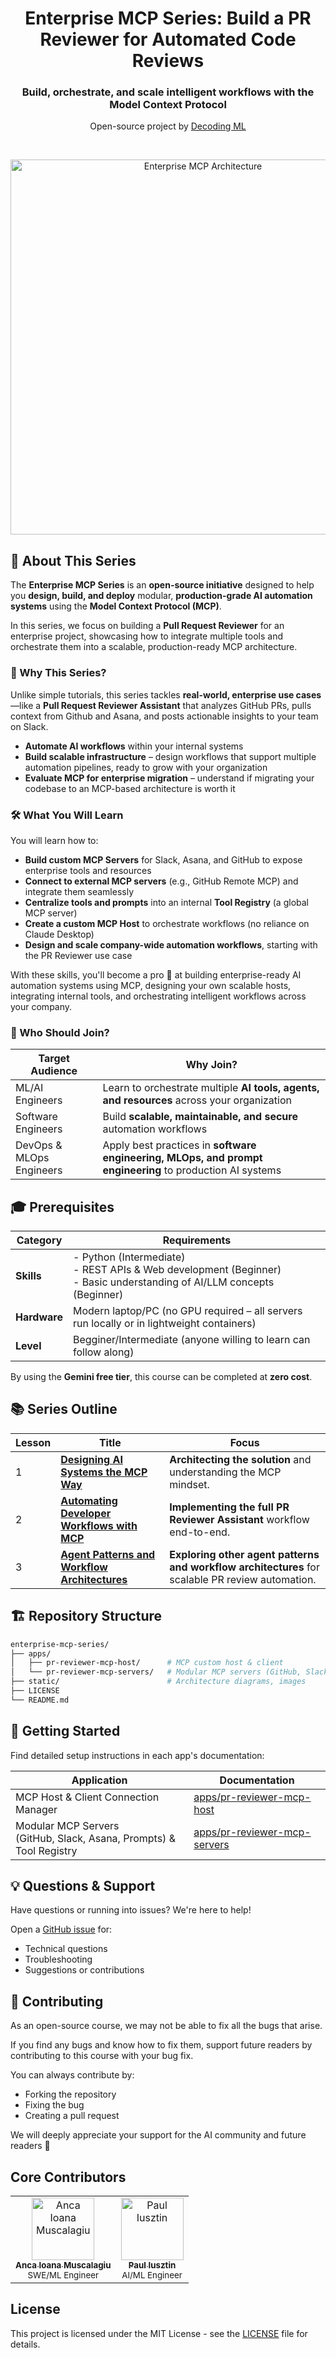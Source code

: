 
<div align="center">
  <h1>Enterprise MCP Series: Build a PR Reviewer for Automated Code Reviews</h1>
  <h3>Build, orchestrate, and scale intelligent workflows with the Model Context Protocol</h3>
  <p class="tagline">Open-source project by <a href="https://decodingml.substack.com">Decoding ML</a></p>
</div>

</br>

<p align="center">
  <a href="https://decodingml.substack.com/p/enterprise-mcp-series">
    <img src="static/enterprise_mcp_architecture.png" alt="Enterprise MCP Architecture" width="600">
  </a>
</p>

## 📖 About This Series

The **Enterprise MCP Series** is an **open-source initiative** designed to help you **design, build, and deploy** modular, **production-grade AI automation systems** using the **Model Context Protocol (MCP)**.

In this series, we focus on building a **Pull Request Reviewer** for an enterprise project, showcasing how to integrate multiple tools and orchestrate them into a scalable, production-ready MCP architecture.

### 🎯 Why This Series?

Unlike simple tutorials, this series tackles **real-world, enterprise use cases**—like a **Pull Request Reviewer Assistant** that analyzes GitHub PRs, pulls context from Github and Asana, and posts actionable insights to your team on Slack.

- **Automate AI workflows** within your internal systems  
- **Build scalable infrastructure** – design workflows that support multiple automation pipelines, ready to grow with your organization  
- **Evaluate MCP for enterprise migration** – understand if migrating your codebase to an MCP-based architecture is worth it  


### 🛠 What You Will Learn

You will learn how to:

- **Build custom MCP Servers** for Slack, Asana, and GitHub to expose enterprise tools and resources  
- **Connect to external MCP servers** (e.g., GitHub Remote MCP) and integrate them seamlessly 
- **Centralize tools and prompts** into an internal **Tool Registry** (a global MCP server)  
- **Create a custom MCP Host** to orchestrate workflows (no reliance on Claude Desktop)  
- **Design and scale company-wide automation workflows**, starting with the PR Reviewer use case

 With these skills, you'll become a pro 🥷 at building enterprise-ready AI automation systems using MCP, designing your own scalable hosts, integrating internal tools, and orchestrating intelligent workflows across your company.

### 👥 Who Should Join?

| Target Audience        | Why Join? |
|------------------------|-----------|
| ML/AI Engineers        | Learn to orchestrate multiple **AI tools, agents, and resources** across your organization |
| Software Engineers     | Build **scalable, maintainable, and secure** automation workflows |
| DevOps & MLOps Engineers | Apply best practices in **software engineering, MLOps, and prompt engineering** to production AI systems |

## 🎓 Prerequisites

| Category    | Requirements                                                                                                                     |
|-------------|----------------------------------------------------------------------------------------------------------------------------------|
| **Skills**  | - Python (Intermediate) <br/> - REST APIs & Web development (Beginner) <br/> - Basic understanding of AI/LLM concepts (Beginner) |
| **Hardware**| Modern laptop/PC (no GPU required – all servers run locally or in lightweight containers)                                        |
| **Level**   | Begginer/Intermediate (anyone willing to learn can follow along)                                                             |

By using the **Gemini free tier**, this course can be completed at **zero cost**.

## 📚 Series Outline

| Lesson | Title | Focus                                                                                            |
|--------|-------|--------------------------------------------------------------------------------------------------|
| 1 | [**Designing AI Systems the MCP Way**](https://decodingml.substack.com) | **Architecting the solution** and understanding the MCP mindset.                                 |
| 2 | [**Automating Developer Workflows with MCP**](https://decodingml.substack.com) | **Implementing the full PR Reviewer Assistant** workflow end-to-end.                             |
| 3 | [**Agent Patterns and Workflow Architectures**](https://decodingml.substack.com) | **Exploring other agent patterns and workflow architectures** for scalable PR review automation. |


## 🏗️ Repository Structure

```bash
enterprise-mcp-series/
├── apps/
│   ├── pr-reviewer-mcp-host/      # MCP custom host & client
│   └── pr-reviewer-mcp-servers/   # Modular MCP servers (GitHub, Slack, Asana, etc.) & Tool Registry
├── static/                        # Architecture diagrams, images
├── LICENSE
└── README.md                     
```


## 🚀 Getting Started

Find detailed setup instructions in each app's documentation:

| Application                                                               | Documentation |
|---------------------------------------------------------------------------|---------------|
| MCP Host & Client Connection Manager <br/>                                | [apps/pr-reviewer-mcp-host](apps/pr-reviewer-mcp-host) |
| Modular MCP Servers <br/> (GitHub, Slack, Asana, Prompts) & Tool Registry | [apps/pr-reviewer-mcp-servers](apps/pr-reviewer-mcp-servers) |

## 💡 Questions & Support
Have questions or running into issues? We're here to help!

Open a [GitHub issue](https://github.com/decodingml/enterprise-mcp-series/issues) for:
- Technical questions
- Troubleshooting
- Suggestions or contributions

## 🥂 Contributing

As an open-source course, we may not be able to fix all the bugs that arise.

If you find any bugs and know how to fix them, support future readers by contributing to this course with your bug fix.

You can always contribute by:
- Forking the repository
- Fixing the bug
- Creating a pull request

We will deeply appreciate your support for the AI community and future readers 🤗

## Core Contributors

<table>
  <tr>
    <td align="center">
      <a href="https://github.com/915-Muscalagiu-AncaIoana">
        <img src="https://github.com/915-Muscalagiu-AncaIoana.png" width="100px;" alt="Anca Ioana Muscalagiu"/><br />
        <sub><b>Anca Ioana Muscalagiu</b></sub>
      </a><br />
      <sub>SWE/ML Engineer</sub>
    </td>
    <td align="center">
      <a href="https://github.com/iusztinpaul">
        <img src="https://github.com/iusztinpaul.png" width="100px;" alt="Paul Iusztin"/><br />
        <sub><b>Paul Iusztin</b></sub>
      </a><br />
      <sub>AI/ML Engineer</sub>
    </td>
     </td>
  </tr>
</table>


## License

This project is licensed under the MIT License - see the [LICENSE](LICENSE) file for details.